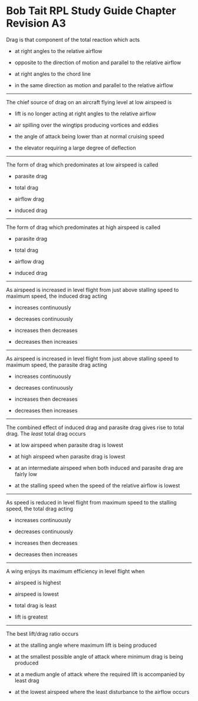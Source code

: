 # Bob Tait RPL Study Guide Chapter Revision A3

Drag is that component of the total reaction which acts

* at right angles to the relative airflow

* opposite to the direction of motion and parallel to the relative airflow

* at right angles to the chord line

* in the same direction as motion and parallel to the relative airflow

----

The chief source of drag on an aircraft flying level at low airspeed is

* lift is no longer acting at right angles to the relative airflow

* air spilling over the wingtips producing vortices and eddies

* the angle of attack being lower than at normal cruising speed

* the elevator requiring a large degree of deflection

----

The form of drag which predominates at low airspeed is called

* parasite drag

* total drag

* airflow drag

* induced drag

----

The form of drag which predominates at high airspeed is called

* parasite drag

* total drag

* airflow drag

* induced drag

----

As airspeed is increased in level flight from just above stalling speed to maximum speed, the induced drag acting

* increases continuously

* decreases continuously

* increases then decreases

* decreases then increases

----

As airspeed is increased in level flight from just above stalling speed to maximum speed, the parasite drag acting

* increases continuously

* decreases continuously

* increases then decreases

* decreases then increases

----

The combined effect of induced drag and parasite drag gives rise to total drag. The *least* total drag occurs

* at low airspeed when parasite drag is lowest

* at high airspeed when parasite drag is lowest

* at an intermediate airspeed when both induced and parasite drag are fairly low

* at the stalling speed when the speed of the relative airflow is lowest

----

As speed is reduced in level flight from maximum speed to the stalling speed, the total drag acting

* increases continuously

* decreases continuously

* increases then decreases

* decreases then increases

----

A wing enjoys its maximum efficiency in level flight when

* airspeed is highest

* airspeed is lowest

* total drag is least

* lift is greatest

----

The best lift/drag ratio occurs

* at the stalling angle where maximum lift is being produced

* at the smallest possible angle of attack where minimum drag is being produced

* at a medium angle of attack where the required lift is accompanied by least drag

* at the lowest airspeed where the least disturbance to the airflow occurs

